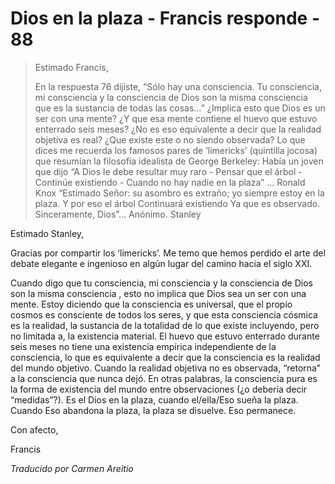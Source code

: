 # Dios en la plaza - Francis responde - 88

>Estimado Francis,
>
>En la respuesta 76 dijiste, “Sólo hay una consciencia. Tu consciencia, mi consciencia y la consciencia de Dios son la misma consciencia que es la sustancia de todas las cosas…” ¿Implica esto que Dios es un ser con una mente? ¿Y que esa mente contiene el huevo que estuvo enterrado seis meses? ¿No es eso equivalente a decir que la realidad objetiva es real? ¿Que existe este o no siendo observada? Lo que dices me recuerda los famosos pares de ‘limericks’ (quintilla jocosa) que resumían la filosofía idealista de George Berkeley: Había un joven que dijo “A Dios le debe resultar muy raro - Pensar que el árbol - Continúe existiendo - Cuando no hay nadie en la plaza” … Ronald Knox “Estimado Señor: su asombro es extraño; yo siempre estoy en la plaza. Y por eso el árbol Continuará existiendo Ya que es observado. Sinceramente, Dios”… Anónimo. Stanley

Estimado Stanley,

Gracias por compartir los ‘limericks’. Me temo que hemos perdido el arte del debate elegante e ingenioso en algún lugar del camino hacia el siglo XXI.

Cuando digo que tu consciencia, mi consciencia y la consciencia de Dios son la misma consciencia , esto no implica que Dios sea un ser con una mente. Estoy diciendo que la consciencia es universal, que el propio cosmos es consciente de todos los seres, y que esta consciencia cósmica es la realidad, la sustancia de la totalidad de lo que existe incluyendo, pero no limitada a, la existencia material. El huevo que estuvo enterrado durante seis meses no tiene una existencia empírica independiente de la consciencia, lo que es equivalente a decir que la consciencia es la realidad del mundo objetivo. Cuando la realidad objetiva no es observada, “retorna” a la consciencia que nunca dejó. En otras palabras, la consciencia pura es la forma de existencia del mundo entre observaciones (¿o debería decir “medidas”?). Es el Dios en la plaza, cuando el/ella/Eso sueña la plaza. Cuando Eso abandona la plaza, la plaza se disuelve. Eso permanece.

Con afecto,

Francis

_Traducido por Carmen Areitio_